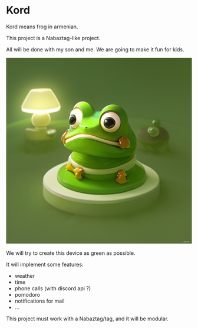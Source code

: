 # Kord

Kord means frog in armenian.

This project is a Nabaztag-like project.

All will be done with my son and me. We are going to make it fun for kids.

![kord](kord.png)

We will try to create this device as green as possible.

It will implement some features:

- weather
- time
- phone calls (with discord api ?)
- pomodoro
- notifications for mail
- ...

This project must work with a Nabaztag/tag, and it will be modular.

